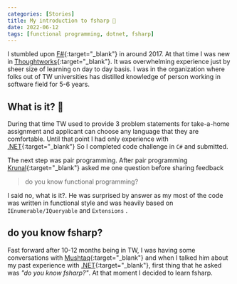```yaml
---
categories: [Stories]
title: My introduction to fsharp 🤝
date: 2022-06-12
tags: [functional programming, dotnet, fsharp]
---
```


I stumbled upon [F#](https://fsharp.org){:target="_blank"} in around 2017. At that time I was new in [Thoughtworks](https://thoughtworks.com){:target="_blank"}. It was overwhelming experience just by sheer size of learning on day to day basis. I was in the organization where folks out of TW universities has distilled knowledge of person working in software field for 5-6 years. 

## What is it? 🤔

During that time TW used to provide 3 problem statements for take-a-home assignment and applicant can choose any language that they are comfortable. Until that point I had only experience with [.NET](https://dotnet.microsoft.com/){:target="_blank"} So I completed code challenge in `C#` and submitted.

The next step was pair programming. After pair programming [Krunal](https://www.linkedin.com/in/krunal-patel-b930a825/){:target="_blank"} asked me one question before sharing feedback

> do you know functional programming?

I said no, what is it?. He was surprised by answer as my most of the code was written in functional style and was heavily based on `IEnumerable/IQueryable` and `Extensions` .

## do you know fsharp?

Fast forward after 10-12 months being in TW, I was having some conversations with [Mushtaq](https://www.linkedin.com/in/mushtaq-ahmed-a0b76b/){:target="_blank"} and when I talked him about my past experience with [.NET](https://dotnet.microsoft.com/){:target="_blank"}, first thing that he asked was *"do you know fsharp?"*. At that moment I decided to learn fsharp.

